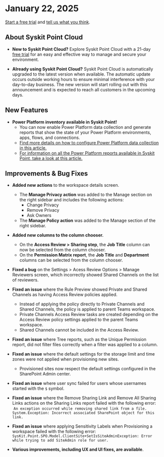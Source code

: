 ﻿---
description: This article lists improvements and bug fixes in the Syskit Point Cloud version 2025.1.77.35
---

# January 22, 2025

[Start a free trial](https://www.syskit.com/products/point/free-trial/) and [tell us what you think](https://www.syskit.com/company/contact-us/).

## About Syskit Point Cloud

* **New to Syskit Point Cloud?** Explore Syskit Point Cloud with a 21-day [free trial](https://www.syskit.com/products/point/free-trial/) for an easy and effective way to manage and secure your environment.

* **Already using Syskit Point Cloud?** Syskit Point Cloud is automatically upgraded to the latest version when available. The automatic update occurs outside working hours to ensure minimal interference with your day-to-day business. The new version will start rolling out with this announcement and is expected to reach all customers in the upcoming days.

## New Features

* **Power Platform inventory available in Syskit Point!**
    * You can now enable Power Platform data collection and generate reports that show the state of your Power Platform environments, apps, flows, and connections.
    * [Find more details on how to configure Power Platform data collection in this article.](../../power-platform/enable-power-platform.md)
    * [For information on all the Power Platform reports available in Syskit Point, take a look at this article.](../../power-platform/power-platform-reports/README.md)

## Improvements & Bug Fixes

* **Added new actions** to the workspace details screen.
    * The **Manage Privacy action** was added to the Manage section on the right sidebar and includes the following actions:
        * Change Privacy 
        * Remove Privacy
        * Ask Owners
    * The **Manage Policy action** was added to the Manage section of the right sidebar. 

* **Added new columns to the column chooser.**
    * On the **Access Review > Sharing step**, the **Job Title** column can now be selected from the column chooser.
    * On the **Permission Matrix report**, the **Job Title** and **Department** columns can be selected from the column chooser. 

* **Fixed a bug** on the Settings > Acess Review Options > Manage Reviewers screen, which incorrectly showed Shared Channels on the list of reviewers. 

* **Fixed an issue** where the Rule Preview showed Private and Shared Channels as having Access Review policies applied.
    * Instead of applying the policy directly to Private Channels and Shared Channels, the policy is applied to parent Teams workspace. 
    * Private Channels Access Review tasks are created depending on the Access Review policy settings applied to the parent Teams workspace.
    * Shared Channels cannot be included in the Access Review.

* **Fixed an issue** where Tree reports, such as the Unique Permission report, did not filter files correctly when a filter was applied to a column. 

* **Fixed an issue** where the default settings for the storage limit and time zones were not applied when provisioning new sites. 
    * Provisioned sites now respect the default settings configured in the SharePoint Admin center. 

* **Fixed an issue** where user sync failed for users whose usernames started with the `$` symbol.

* **Fixed an issue** where the Remove Sharing Link and Remove All Sharing Links actions on the Sharing Links report failed with the following error:  `An exception occurred while removing shared link from a file. 
System.Exception: Incorrect associated SharePoint object for this link.`

* **Fixed an issue** where applying Sensitivity Labels when Provisioning a workspace failed with the following error: `SysKit.Point.SPO.Model.ClientSite+SetIsSiteAdminException: Error while trying to add SiteAdmin role for user.`

* **Various improvements, including UX and UI fixes, are available**.